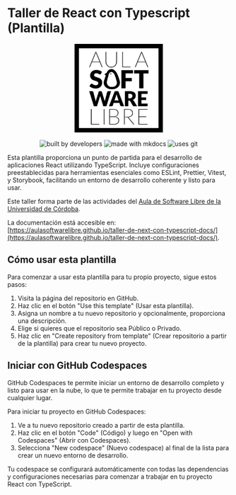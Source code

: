 # Taller de React con Typescript (Plantilla)

<div align="center">
    <img width="200" src="./docs/images/logoasl.png" alt="Aula Software Libre de la UCO">
</div>

<div align="center">

![built by developers](https://img.shields.io/badge/built%20by-developers%20%3C%2F%3E-orange.svg?longCache=true&style=for-the-badge) ![made with mkdocs](https://img.shields.io/badge/made%20with-mkdocs-green.svg?longCache=true&style=for-the-badge) ![uses git](https://img.shields.io/badge/uses-git-blue.svg?longCache=true&style=for-the-badge)

</div>

Esta plantilla proporciona un punto de partida para el desarrollo de aplicaciones React utilizando TypeScript. Incluye configuraciones preestablecidas para herramientas esenciales como ESLint, Prettier, Vitest, y Storybook, facilitando un entorno de desarrollo coherente y listo para usar.

Este taller forma parte de las actividades del [Aula de Software Libre de la Universidad de Córdoba](https://www.uco.es/aulasoftwarelibre).

La documentación está accesible en: [https://aulasoftwarelibre.github.io/taller-de-next-con-typescript-docs/](https://aulasoftwarelibre.github.io/taller-de-next-con-typescript-docs/).

## Cómo usar esta plantilla

Para comenzar a usar esta plantilla para tu propio proyecto, sigue estos pasos:

1. Visita la página del repositorio en GitHub.
1. Haz clic en el botón "Use this template" (Usar esta plantilla).
1. Asigna un nombre a tu nuevo repositorio y opcionalmente, proporciona una descripción.
1. Elige si quieres que el repositorio sea Público o Privado.
1. Haz clic en "Create repository from template" (Crear repositorio a partir de la plantilla) para crear tu nuevo proyecto.

## Iniciar con GitHub Codespaces

GitHub Codespaces te permite iniciar un entorno de desarrollo completo y listo para usar en la nube, lo que te permite trabajar en tu proyecto desde cualquier lugar.

Para iniciar tu proyecto en GitHub Codespaces:

1. Ve a tu nuevo repositorio creado a partir de esta plantilla.
1. Haz clic en el botón "Code" (Código) y luego en "Open with Codespaces" (Abrir con Codespaces).
1. Selecciona "New codespace" (Nuevo codespace) al final de la lista para crear un nuevo entorno de desarrollo.

Tu codespace se configurará automáticamente con todas las dependencias y configuraciones necesarias para comenzar a trabajar en tu proyecto React con TypeScript.
